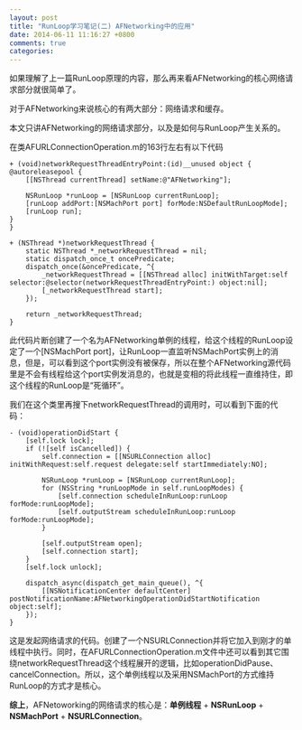 ```yaml
---
layout: post
title: "RunLoop学习笔记(二) AFNetworking中的应用"
date: 2014-06-11 11:16:27 +0800
comments: true
categories: 
---
```

如果理解了上一篇RunLoop原理的内容，那么再来看AFNetworking的核心网络请求部分就很简单了。
<!--more-->

对于AFNetworking来说核心的有两大部分：网络请求和缓存。

本文只讲AFNetworking的网络请求部分，以及是如何与RunLoop产生关系的。

在类AFURLConnectionOperation.m的163行左右有以下代码
	
	+ (void)networkRequestThreadEntryPoint:(id)__unused object {
    @autoreleasepool {
        [[NSThread currentThread] setName:@"AFNetworking"];

        NSRunLoop *runLoop = [NSRunLoop currentRunLoop];
        [runLoop addPort:[NSMachPort port] forMode:NSDefaultRunLoopMode];
        [runLoop run];
    }
	}
	
	+ (NSThread *)networkRequestThread {
	    static NSThread *_networkRequestThread = nil;
	    static dispatch_once_t oncePredicate;
	    dispatch_once(&oncePredicate, ^{
	        _networkRequestThread = [[NSThread alloc] initWithTarget:self selector:@selector(networkRequestThreadEntryPoint:) object:nil];
	        [_networkRequestThread start];
	    });
	    
	    return _networkRequestThread;
	}
	
此代码片断创建了一个名为AFNetworking单例的线程，给这个线程的RunLoop设定了一个[NSMachPort port]，让RunLoop一直监听NSMachPort实例上的消息，但是，可以看到这个port实例没有被保存，所以在整个AFNetworking源代码里是不会有线程给这个port实例发消息的，也就是变相的将此线程一直维持住，即这个线程的RunLoop是“死循环”。

我们在这个类里再搜下networkRequestThread的调用时，可以看到下面的代码：

	- (void)operationDidStart {
	    [self.lock lock];
	    if (![self isCancelled]) {
	        self.connection = [[NSURLConnection alloc] initWithRequest:self.request delegate:self startImmediately:NO];
	        
	        NSRunLoop *runLoop = [NSRunLoop currentRunLoop];
	        for (NSString *runLoopMode in self.runLoopModes) {
	            [self.connection scheduleInRunLoop:runLoop forMode:runLoopMode];
	            [self.outputStream scheduleInRunLoop:runLoop forMode:runLoopMode];
	        }
	        
	        [self.outputStream open];
	        [self.connection start];
	    }
	    [self.lock unlock];
	    
	    dispatch_async(dispatch_get_main_queue(), ^{
	        [[NSNotificationCenter defaultCenter] postNotificationName:AFNetworkingOperationDidStartNotification object:self];
	    });
	}
这是发起网络请求的代码。创建了一个NSURLConnection并将它加入到刚才的单线程中执行。同时，在AFURLConnectionOperation.m文件中还可以看到其它围绕networkRequestThread这个线程展开的逻辑，比如operationDidPause、cancelConnection。所以，这个单例线程以及采用NSMachPort的方式维持RunLoop的方式才是核心。

**综上**，AFNetoworking的网络请求的核心是：**单例线程** + **NSRunLoop** + **NSMachPort** + **NSURLConnection**。

